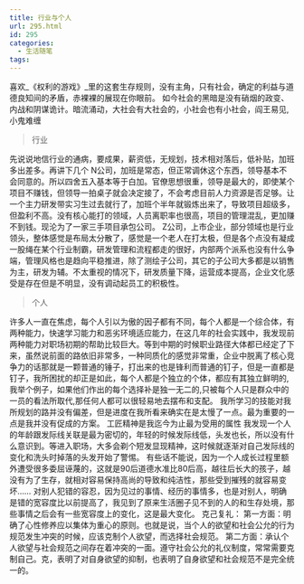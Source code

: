 ```yaml
---
title: 行业与个人
url: 295.html
id: 295
categories:
  - 生活随笔
tags:
---
```


喜欢_《权利的游戏》_里的这套生存规则，没有主角，只有社会，确定的利益与道德良知间的矛盾，赤裸裸的展现在你眼前。 如今社会的黑暗是没有硝烟的政变、内战和阴谋诡计。暗流涌动，大社会有大社会的，小社会也有小社会，阎王易见,小鬼难缠

> 行业

先说说地信行业的通病，要成果，薪资低，无规划，技术相对落后，低补贴，加班多出差多。再讲下几个 N公司，加班是常态，但正常调休这个东西，领导基本不会同意的。所以四舍五入基本等于白加。官僚思想很重，领导是最大的，即使某个项目不赚钱，但领导一拍桌子就会决定接了，不会考虑目前人力资源是否足够。让一个主力研发带实习生过去就行了，加班个半年就锻炼出来了，导致项目超级多，但盈利不高。没有核心能打的领域，人员离职率也很高，项目的管理混乱，更加赚不到钱。现沦为了一家三手项目承包公司。 Z公司，上市企业，部分领域也是行业领头，整体感觉是布局太分散了，感觉是一个老人在打太极，但是各个点没有凝成一股绳在某个行业制霸，研发管理和流程都走的很好，内部两个派系也没有什么争端，管理风格也是趋向平稳推进，除了测绘子公司，其它的子公司大多都是以销售为主，研发为辅。不太重视的情况下，研发质量下降，运营成本提高，企业文化感受是存在但是不明显，没有调动起员工的积极性。

> 个人

许多人一直在焦虑，每个人引以为傲的因子都有不同，每个人都是一个综合体，有两种能力，快速学习能力和恶劣环境适应能力，在这几年的社会实践中，我发现前两种能力对职场初期的帮助比较巨大。等到中期的时候职业路径大体都已经定了下来，虽然说前面的路依旧非常多，一种同质化的感觉非常重，企业中脱离了核心竞争力的话那就是一颗普通的锤子，打出来的也是锋利而普通的钉子，但是一直都是钉子，我所困扰的却正是如此，每个人都是个独立的个体，都应有其独立鲜明的,我举个例子，如果他们作出的每个选择补是独一无二的,只被每个人只是群众中的一员的看法所取代,那任何人都可以很轻易地去摆布和支配。 我所学习的技能对我所规划的路并没有偏差，但是进度在我所看来确实在是太慢了一点。最为重要的一点是我并没有促成的方案。 工匠精神是我迄今为止最为受用的属性 我发现一个人的年龄跟发际线关联是最为密切的，年轻的时候发际线低，头发也长，所以没有什么意识到。等进入职场，大多会剃个短发显现精神，这时候就逐渐对自己发际线的变化和洗头时掉落的头发开始了警惕。 有些话不能说，因为一个人成长过程里额外遭受很多委屈诬蔑的，这就是90后道德水准比80后高，越往后长大的孩子，越没有为了生存，就相对容易保持高尚的导致和纯洁性，那些受到摧残的就容易变坏…… 对别人犯错的容忍，因为见过的事情、经历的事情多，也是对别人，明确是错的宽容度比以前提高了，我见到了原来生活圈子见不到的人的和生存处境，那些事情之后会有一些宽容度上的变化，这是最大变化。 克己复礼： 第一方面：明确了心性修养应以集体为重心的原则。也就是说，当个人的欲望和社会公允的行为规范发生冲突的时候，应该克制个人欲望，而选择社会规范。 第二方面：承认个人欲望与社会规范之间存在着冲突的一面。遵守社会公允的礼仪制度，常常需要克制自己。克，表明了对自身欲望的抑制，也表明了自身欲望和社会规范不是完全统一的。